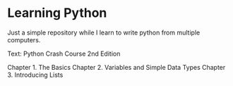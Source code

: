 # Learning Python
Just a simple repository while I learn to write python from multiple computers.

Text: Python Crash Course 2nd Edition

Chapter 1. The Basics
Chapter 2. Variables and Simple Data Types
Chapter 3. Introducing Lists

